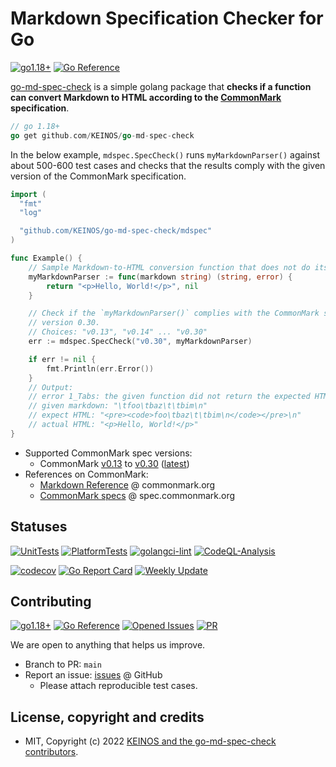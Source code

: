 # Markdown Specification Checker for Go

[![go1.18+](https://img.shields.io/badge/Go-1.18+-blue?logo=go)](https://github.com/KEINOS/go-md-spec-check/blob/main/.github/workflows/unit-tests.yml#L81 "Supported versions")
[![Go Reference](https://pkg.go.dev/badge/github.com/KEINOS/go-md-spec-check.svg)](https://pkg.go.dev/github.com/KEINOS/go-md-spec-check/ "View document")

[go-md-spec-check](https://github.com/KEINOS/go-md-spec-check) is a simple golang package that **checks if a function can convert Markdown to HTML according to the [CommonMark](https://commonmark.org/) specification**.

```go
// go 1.18+
go get github.com/KEINOS/go-md-spec-check
```

In the below example, `mdspec.SpecCheck()` runs `myMarkdownParser()` against about 500-600 test cases and checks that the results comply with the given version of the CommonMark specification.

```go
import (
  "fmt"
  "log"

  "github.com/KEINOS/go-md-spec-check/mdspec"
)

func Example() {
    // Sample Markdown-to-HTML conversion function that does not do its job.
    myMarkdownParser := func(markdown string) (string, error) {
        return "<p>Hello, World!</p>", nil
    }

    // Check if the `myMarkdownParser()` complies with the CommonMark specification
    // version 0.30.
    // Choices: "v0.13", "v0.14" ... "v0.30"
    err := mdspec.SpecCheck("v0.30", myMarkdownParser)

    if err != nil {
        fmt.Println(err.Error())
    }
    // Output:
    // error 1_Tabs: the given function did not return the expected HTML result.
    // given markdown: "\tfoo\tbaz\t\tbim\n"
    // expect HTML: "<pre><code>foo\tbaz\t\tbim\n</code></pre>\n"
    // actual HTML: "<p>Hello, World!</p>"
}
```

- Supported CommonMark spec versions:
  - CommonMark [v0.13](https://spec.commonmark.org/0.13/) to [v0.30](https://spec.commonmark.org/0.30/) ([latest](https://spec.commonmark.org/current/))
- References on CommonMark:
  - [Markdown Reference](https://commonmark.org/help/) @ commonmark.org
  - [CommonMark specs](https://spec.commonmark.org/) @ spec.commonmark.org

## Statuses

[![UnitTests](https://github.com/KEINOS/go-md-spec-check/actions/workflows/unit-tests.yml/badge.svg)](https://github.com/KEINOS/go-md-spec-check/actions/workflows/unit-tests.yml)
[![PlatformTests](https://github.com/KEINOS/go-md-spec-check/actions/workflows/platform-tests.yml/badge.svg)](https://github.com/KEINOS/go-md-spec-check/actions/workflows/platform-tests.yml)
[![golangci-lint](https://github.com/KEINOS/go-md-spec-check/actions/workflows/golangci-lint.yml/badge.svg)](https://github.com/KEINOS/go-md-spec-check/actions/workflows/golangci-lint.yml)
[![CodeQL-Analysis](https://github.com/KEINOS/go-md-spec-check/actions/workflows/codeQL-analysis.yml/badge.svg)](https://github.com/KEINOS/go-md-spec-check/actions/workflows/codeQL-analysis.yml)

[![codecov](https://codecov.io/gh/KEINOS/go-md-spec-check/branch/main/graph/badge.svg?token=jW3haldEtr)](https://codecov.io/gh/KEINOS/go-md-spec-check)
[![Go Report Card](https://goreportcard.com/badge/github.com/KEINOS/go-md-spec-check)](https://goreportcard.com/report/github.com/KEINOS/go-md-spec-check)
[![Weekly Update](https://github.com/KEINOS/go-md-spec-check/actions/workflows/weekly-update.yml/badge.svg)](https://github.com/KEINOS/go-md-spec-check/actions/workflows/weekly-update.yml)

## Contributing

[![go1.18+](https://img.shields.io/badge/Go-1.18+-blue?logo=go)](https://github.com/KEINOS/go-md-spec-check/blob/main/.github/workflows/unit-tests.yml#L81 "Supported versions")
[![Go Reference](https://pkg.go.dev/badge/github.com/KEINOS/go-md-spec-check.svg)](https://pkg.go.dev/github.com/KEINOS/go-md-spec-check/ "View document")
[![Opened Issues](https://img.shields.io/github/issues/KEINOS/go-md-spec-check?color=lightblue&logo=github)](https://github.com/KEINOS/go-md-spec-check/issues "opened issues")
[![PR](https://img.shields.io/github/issues-pr/KEINOS/go-md-spec-check?color=lightblue&logo=github)](https://github.com/KEINOS/go-md-spec-check/pulls "Pull Requests")

We are open to anything that helps us improve.

- Branch to PR: `main`
- Report an issue: [issues](https://github.com/KEINOS/go-md-spec-check/issues) @ GitHub
  - Please attach reproducible test cases.

## License, copyright and credits

- MIT, Copyright (c) 2022 [KEINOS and the go-md-spec-check contributors](https://github.com/KEINOS/go-md-spec-check/graphs/contributors).
